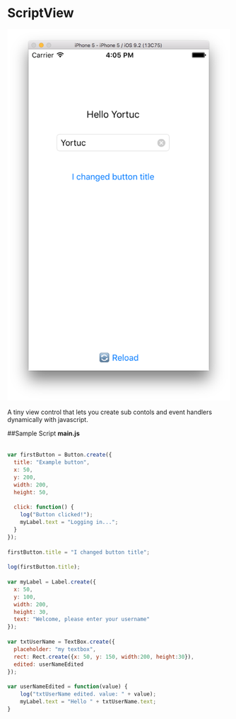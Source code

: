ScriptView
=====================

![ScriptView](screen.png)

A tiny view control that lets you create sub contols and event handlers dynamically with javascript.

##Sample Script
**main.js**

```js

var firstButton = Button.create({
  title: "Example button",
  x: 50,
  y: 200,
  width: 200,
  height: 50,

  click: function() {
    log("Button clicked!");
    myLabel.text = "Logging in...";
  }
});

firstButton.title = "I changed button title";

log(firstButton.title);

var myLabel = Label.create({
  x: 50,
  y: 100,
  width: 200,
  height: 30,
  text: "Welcome, please enter your username"
});

var txtUserName = TextBox.create({
  placeholder: "my textbox",
  rect: Rect.create({x: 50, y: 150, width:200, height:30}),
  edited: userNameEdited
});

var userNameEdited = function(value) {
    log("txtUserName edited. value: " + value);
    myLabel.text = "Hello " + txtUserName.text;
}

```